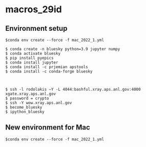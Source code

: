 # macros_29id

## Environment setup


    $conda env create --force -f mac_2022_1.yml

    $ conda create -n bluesky python=3.9 jupyter numpy
    $ conda activate bluesky
    $ pip install pyepics
    $ conda install jupyter
    $ conda install -c prjemian apstools
    $ conda install -c conda-forge bluesky



    $ ssh -l rodolakis —Y -L 4044:bashful.xray.aps.anl.gov:4000 xgate.xray.aps.anl.gov
    $ password = crypto
    $ ssh -Y wow.xray.aps.anl.gov
    $ become_bluesky
    $ ipython_bluesky


## New environment for Mac

    $conda env create --force -f mac_2022_1.yml
